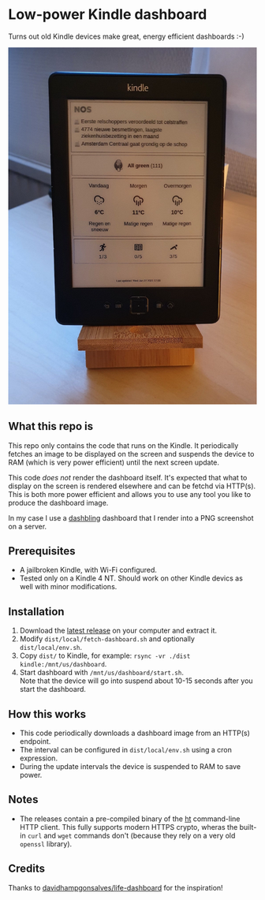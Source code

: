 # Low-power Kindle dashboard

Turns out old Kindle devices make great, energy efficient dashboards :-)

![](./example/photo.jpg)

## What this repo is

This repo only contains the code that runs on the Kindle. It periodically fetches an image to be displayed on the screen and suspends the device to RAM (which is very power efficient) until the next screen update.

This code _does not_ render the dashboard itself. It's expected that what to display on the screen is rendered elsewhere and can be fetchd via HTTP(s). This is both more power efficient and allows you to use any tool you like to produce the dashboard image.

In my case I use a [dashbling](https://github.com/pascalw/dashbling) dashboard that I render into a PNG screenshot on a server.

## Prerequisites

* A jailbroken Kindle, with Wi-Fi configured.
* Tested only on a Kindle 4 NT. Should work on other Kindle devics as well with minor modifications.

## Installation

1. Download the [latest release](https://github.com/pascalw/kindle-dash/releases) on your computer and extract it.
2. Modify `dist/local/fetch-dashboard.sh` and optionally `dist/local/env.sh`.
3. Copy `dist/` to Kindle, for example: `rsync -vr ./dist kindle:/mnt/us/dashboard`.
4. Start dashboard with `/mnt/us/dashboard/start.sh`.  
   Note that the device will go into suspend about 10-15 seconds after you start the dashboard.

## How this works

* This code periodically downloads a dashboard image from an HTTP(s) endpoint.
* The interval can be configured in `dist/local/env.sh` using a cron expression.
* During the update intervals the device is suspended to RAM to save power.

## Notes

* The releases contain a pre-compiled binary of the [ht](https://github.com/ducaale/ht) command-line HTTP client. This fully supports modern HTTPS crypto, wheras the built-in `curl` and `wget` commands don't (because they rely on a very old `openssl` library).

## Credits

Thanks to [davidhampgonsalves/life-dashboard](https://github.com/davidhampgonsalves/life-dashboard) for the inspiration!
